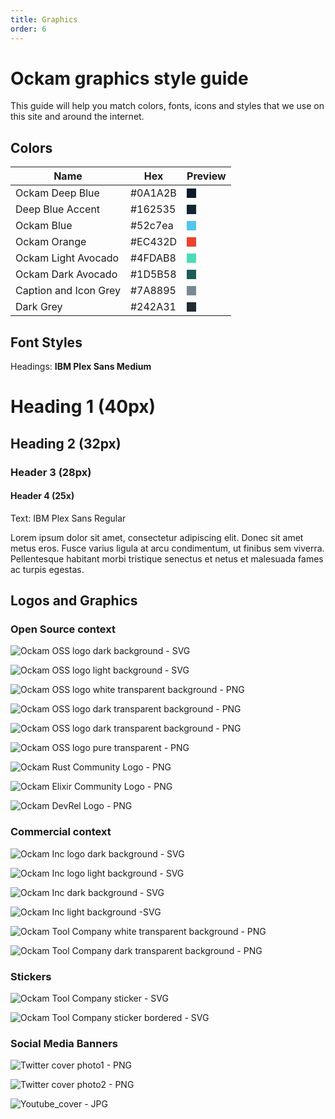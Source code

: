 ```yaml
---
title: Graphics
order: 6
---
```


# Ockam graphics style guide

This guide will help you match colors, fonts, icons and styles that we use on this site and around the internet.

## Colors

| Name                  | Hex     | Preview                                                                  |
| --------------------- | ------- | ------------------------------------------------------------------------ |
| Ockam Deep Blue       | #0A1A2B | <div style="width: 15px; height: 15px; background-color: #0A1A2B"></div> |
| Deep Blue Accent      | #162535 | <div style="width: 15px; height: 15px; background-color: #162535"></div> |
| Ockam Blue            | #52c7ea | <div style="width: 15px; height: 15px; background-color: #52c7ea"></div> |
| Ockam Orange          | #EC432D | <div style="width: 15px; height: 15px; background-color: #EC432D"></div> |
| Ockam Light Avocado   | #4FDAB8 | <div style="width: 15px; height: 15px; background-color: #4FDAB8"></div> |
| Ockam Dark Avocado    | #1D5B58 | <div style="width: 15px; height: 15px; background-color: #1D5B58"></div> |  
| Caption and Icon Grey | #7A8895 | <div style="width: 15px; height: 15px; background-color: #7A8895"></div> |
| Dark Grey             | #242A31 | <div style="width: 15px; height: 15px; background-color: #242A31"></div> |

## Font Styles

Headings: **IBM Plex Sans Medium**

<h1>Heading 1 (40px)</h1>

<h2>Heading 2  (32px)</h2>

<h3>Header 3 (28px)</h3>

#### Header 4 (25x)

Text: IBM Plex Sans Regular

Lorem ipsum dolor sit amet, consectetur adipiscing elit. Donec sit amet metus eros. Fusce varius ligula at arcu condimentum, ut finibus sem viverra. Pellentesque habitant morbi tristique senectus et netus et malesuada fames ac turpis egestas.

## Logos and Graphics

### Open Source context

![Ockam OSS logo dark background - SVG](./assets/logo/svg/oss/logo_dark_background_preview.svg)

![Ockam OSS logo light background - SVG](./assets/logo/svg/oss/logo_white_background_preview.svg)

![Ockam OSS logo white transparent background - PNG](./assets/logo/transparent_png/oss/ockam-icon-white-transparent.png)

![Ockam OSS logo dark transparent background - PNG](./assets/logo/transparent_png/oss/ockam-icon-dark--transparent.png)

![Ockam OSS logo dark transparent background - PNG](./assets/logo/transparent_png/oss/ockam-icon-dark--transparent.png)

![Ockam OSS logo pure transparent - PNG](./assets/logo/transparent_png/oss/ockam_pure--transparent.png)

![Ockam Rust Community Logo - PNG](./assets/logo/transparent_png/oss/ockam_rust.png)

![Ockam Elixir Community Logo - PNG](./assets/logo/transparent_png/oss/ockam_elixir.png)

![Ockam DevRel Logo - PNG](./assets/logo/transparent_png/oss/ockam_devrel.png)

### Commercial context

![Ockam Inc logo dark background - SVG](./assets/logo/svg/commercial/logo_caption_dark_background_preview.svg)

![Ockam Inc logo light background - SVG](./assets/logo/svg/commercial/logo_caption_white_background_preview.svg)

![Ockam Inc dark background - SVG](./assets/logo/svg/commercial/text_caption_dark_background_preview.svg)

![Ockam Inc light background -SVG](./assets/logo/svg/commercial/text_caption_white_background_preview.svg)

![Ockam Tool Company white transparent background - PNG](./assets/logo/transparent_png/commercial/ockam-tool_company-white-transparent.png)

![Ockam Tool Company dark transparent background - PNG](./assets/logo/transparent_png/commercial/ockam-tool_company-dark-transparent.png)

### Stickers

![Ockam Tool Company sticker - SVG](./assets/stickers/sticker_dark_background.svg)

![Ockam Tool Company sticker bordered - SVG](./assets/stickers/sticker_bordered_dark_backround.svg)

### Social Media Banners

![Twitter cover photo1 - PNG](./assets/twitter/twitter_cover_1.png)

![Twitter cover photo2 - PNG](./assets/twitter/twitter_cover_2.png)

![Youtube_cover - JPG](./assets/youtube/youtube_background.jpg)
